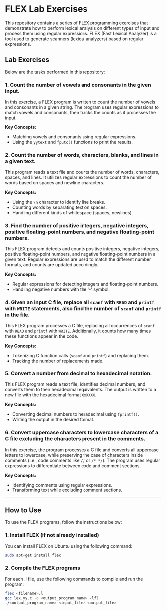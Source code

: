 # FLEX Lab Exercises

This repository contains a series of FLEX programming exercises that demonstrate how to perform lexical analysis on different types of input and process them using regular expressions. FLEX (Fast Lexical Analyzer) is a tool used to generate scanners (lexical analyzers) based on regular expressions.

## Lab Exercises

Below are the tasks performed in this repository:

### 1. Count the number of vowels and consonants in the given input.

In this exercise, a FLEX program is written to count the number of vowels and consonants in a given string. The program uses regular expressions to match vowels and consonants, then tracks the counts as it processes the input.

**Key Concepts:**
- Matching vowels and consonants using regular expressions.
- Using the `yytext` and `fputc()` functions to print the results.

### 2. Count the number of words, characters, blanks, and lines in a given text.

This program reads a text file and counts the number of words, characters, spaces, and lines. It utilizes regular expressions to count the number of words based on spaces and newline characters.

**Key Concepts:**
- Using the `\n` character to identify line breaks.
- Counting words by separating text on spaces.
- Handling different kinds of whitespace (spaces, newlines).

### 3. Find the number of positive integers, negative integers, positive floating-point numbers, and negative floating-point numbers.

This FLEX program detects and counts positive integers, negative integers, positive floating-point numbers, and negative floating-point numbers in a given text. Regular expressions are used to match the different number formats, and counts are updated accordingly.

**Key Concepts:**
- Regular expressions for detecting integers and floating-point numbers.
- Handling negative numbers with the '-' symbol.

### 4. Given an input C file, replace all `scanf` with `READ` and `printf` with `WRITE` statements, also find the number of `scanf` and `printf` in the file.

This FLEX program processes a C file, replacing all occurrences of `scanf` with `READ` and `printf` with `WRITE`. Additionally, it counts how many times these functions appear in the code.

**Key Concepts:**
- Tokenizing C function calls (`scanf` and `printf`) and replacing them.
- Tracking the number of replacements made.

### 5. Convert a number from decimal to hexadecimal notation.

This FLEX program reads a text file, identifies decimal numbers, and converts them to their hexadecimal equivalents. The output is written to a new file with the hexadecimal format `0xXXXX`.

**Key Concepts:**
- Converting decimal numbers to hexadecimal using `fprintf()`.
- Writing the output in the desired format.

### 6. Convert uppercase characters to lowercase characters of a C file excluding the characters present in the comments.

In this exercise, the program processes a C file and converts all uppercase letters to lowercase, while preserving the case of characters inside comments (i.e., code comments like `//` or `/* */`). The program uses regular expressions to differentiate between code and comment sections.

**Key Concepts:**
- Identifying comments using regular expressions.
- Transforming text while excluding comment sections.

---

## How to Use

To use the FLEX programs, follow the instructions below:

### 1. Install FLEX (if not already installed)
You can install FLEX on Ubuntu using the following command:

```bash
sudo apt-get install flex
```


### 2. Compile the FLEX programs

For each .l file, use the following commands to compile and run the program:

```bash
flex <filename>.l
gcc lex.yy.c -o <output_program_name> -lfl
./<output_program_name> <input_file> <output_file>
```

